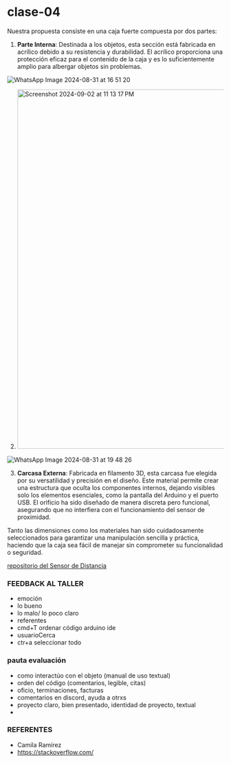 # clase-04
Nuestra propuesta consiste en una caja fuerte compuesta por dos partes:

1. **Parte Interna**: Destinada a los objetos, esta sección está fabricada en acrílico debido a su resistencia y durabilidad. El acrílico proporciona una protección eficaz para el contenido de la caja y es lo suficientemente amplio para albergar objetos sin problemas.


![WhatsApp Image 2024-08-31 at 16 51 20](https://github.com/user-attachments/assets/bc83db52-88c7-4f31-a4e1-3b6258fa14c2)

2. <img width="834" alt="Screenshot 2024-09-02 at 11 13 17 PM" src="https://github.com/user-attachments/assets/98385bf0-8e84-49f1-a6d2-7997a6cf3d82">

![WhatsApp Image 2024-08-31 at 19 48 26](https://github.com/user-attachments/assets/a684b68f-0c52-490a-a68b-aa2f27ab9765)



3. **Carcasa Externa**: Fabricada en filamento 3D, esta carcasa fue elegida por su versatilidad y precisión en el diseño. Este material permite crear una estructura que oculta los componentes internos, dejando visibles solo los elementos esenciales, como la pantalla del Arduino y el puerto USB. El orificio ha sido diseñado de manera discreta pero funcional, asegurando que no interfiera con el funcionamiento del sensor de proximidad.




Tanto las dimensiones como los materiales han sido cuidadosamente seleccionados para garantizar una manipulación sencilla y práctica, haciendo que la caja sea fácil de manejar sin comprometer su funcionalidad o seguridad.

[repositorio del Sensor de Distancia](https://github.com/FryFr/Sensor_de_distancia) 

### FEEDBACK AL TALLER
- emoción
- lo bueno
- lo malo/ lo poco claro
- referentes
- cmd+T ordenar código arduino ide
- usuarioCerca
- ctr+a seleccionar todo

### pauta evaluación
- como interactúo con el objeto (manual de uso textual)
- orden del código (comentarios, legible, citas)
- oficio, terminaciones, facturas
- comentarios en discord, ayuda a otrxs
- proyecto claro, bien presentado, identidad de proyecto, textual
- 

### REFERENTES
- Camila Ramírez
- https://stackoverflow.com/





